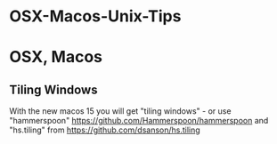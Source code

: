# OSX-Macos-Unix-Tips


# OSX, Macos




## Tiling Windows
With the new macos 15 you will get "tiling windows" - or use "hammerspoon" https://github.com/Hammerspoon/hammerspoon and "hs.tiling" from https://github.com/dsanson/hs.tiling



